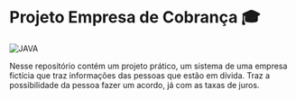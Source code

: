 # Projeto Empresa de Cobrança 🎓
<img aling='center' alt= 'JAVA' src='https://img.shields.io/badge/Java-ED8B00?style=for-the-badge&logo=java&logoColor=white'/>

Nesse repositório contém um projeto prático, um sistema de uma empresa fictícia que traz informações das pessoas que estão em dívida.
Traz a possibilidade da pessoa fazer um acordo, já com as taxas de juros.
